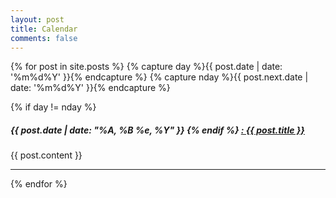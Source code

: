 ```yaml
---
layout: post
title: Calendar
comments: false
---
```


{% for post in site.posts %}
{% capture day %}{{ post.date | date: '%m%d%Y' }}{% endcapture %}
{% capture nday %}{{ post.next.date | date: '%m%d%Y' }}{% endcapture %}

{% if day != nday %}
<h5 class="date">{{ post.date | date: "%A, %B %e, %Y" }}
{% endif %}
<a href="{{ post.url | prepend: site.baseurl }}"><span class="post-title">: {{ post.title }}</span></a></h5>
{{ post.content }}
<hr>

{% endfor %}

